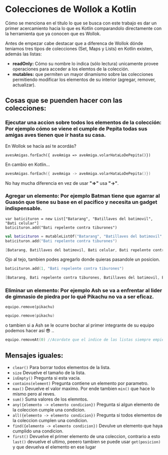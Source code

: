 # Colecciones de Wollok a Kotlin
Cómo se menciona en el titulo lo que se busca con este trabajo es dar un primer acercamiento hacia lo que es Kotlin comparandolo directamente con
la herramienta que ya conocen que es Wollok.

Antes de empezar cabe destacar que a diferenca de Wollok dónde teniamos tres tipos de colecciones (Set,  Maps y Lists) en Kotlin existen, además  las listas:
 * **readOnly:** Cómo su nombre lo indica (sólo lectura) unicamente provee operaciones para acceder a los elemtos de la colección.
 * **mutables:** que permiten un mayor dinamismo sobre las colecciones permitiendo modificar los elementos de su interior (agregar, remover, actualizar).

## Cosas que se puenden hacer con las colecciones:
### Ejecutar una accion sobre todos los elementos de la colección: Por ejemplo cómo se viene el cumple de Pepita todas sus amigas aves tienen que ir hasta su casa.

En Wollok se hacía así te acordás?
```wollok
avesAmigas.forEach({ aveAmiga => aveAmiga.volarHataLoDePepita()}) 
```

En cambio en Kotlin...
``` kotlin
avesAmigas.forEach({ aveAmiga -> aveAmiga.volarHataLoDePepita()}) 
```
No hay mucha diferencia en vez de usar  **"=>"**  usa  **"->"**.


### Agregar un elemento: Por ejemplo Batman tiene que agarrar al Guasón que tiene su base en el pacifico y necesita un gadget indispensable.
``` wollok
var baticituron = new List["Batarang", "Batillaves del batimovil", "Bati celular"]
baticituron.add("Bati repelente contra tiburones")
```

``` kotlin
val baticituron = mutableListOf("Batarang", "Batillaves del batimovil", "Bati celular")
baticituron.add("Bati repelente contra tiburones")

[Batarang, Batillaves del batimovil, Bati celular, Bati repelente contra tiburones]
```

Ojo al tejo, tambien podes agregarlo donde quieras pasandole un posicion.
``` kotlin
baticituron.add(1, "Bati repelente contra tiburones")

[Batarang, Bati repelente contra tiburones, Batillaves del batimovil, Bati celular]
```

### Eliminar un elemento: Por ejemplo Ash se va a enfrentar al lider de gimnasio de piedra por lo qué Pikachu no va a ser eficaz.
``` wollok
equipo.remove(pikachu)
```

``` kotlin
equipo.remove(pikachu) 
```
o tambien si a Ash se le ocurre bochar al primer integrante de su equipo podemos hacer así :sunglasses: .. 
``` kotlin
equipo.removeAt(0) //Acordate que el indice de las listas siempre empieza en 0.
```

## Mensajes iguales: 
- ``clear()``  Para borrar todos elementos de la lista.
- ```size``` Devuelve el  tamaño de la lista.
- ```isEmpty()``` Pregunta si esta vacia.
- ```contains(element)``` Pregunta contiene un elemento por parametro.
- ```max()``` Devuelve el valor maximo. Por ende tambien ```min()``` que hace lo mismo pero al reves.
- ```sum()``` Suma valores de los elemntos.
- ```any({elemento -> elemento condicion})``` Pregunta si algun elemento de la coleccion cumple una condicion.
- ```all({elemento -> elemento condicion})``` Pregunta si todos elementos de la coleccion cumplen una condicion.
- ```find({elemento -> elemento condicion})``` Devulve un elemento que haya cumplido una condicion.
- ```first()``` Devuelve el primer elemento de una coleccion, contrario a esto ```last()``` devuelve el ultimo, peeero tambien se puede usar  ```get(posicion)``` y que devuelva el elemento en ese lugar












